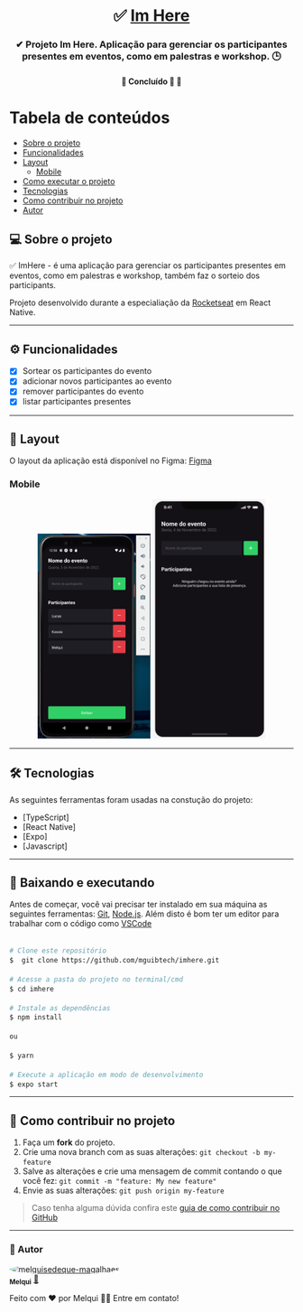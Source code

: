 <h1 align="center">
     ✅ <a href="#" alt="aplicativo do imhere"> Im Here </a>
</h1>

<h3 align="center">
    ✔ Projeto Im Here. Aplicação para gerenciar os participantes presentes em eventos, como em palestras e workshop. 🕒
</h3>

<h4 align="center">
	🚧   Concluído 🚀 🚧
</h4>

Tabela de conteúdos
=================
<!--ts-->
   * [Sobre o projeto](#-sobre-o-projeto)
   * [Funcionalidades](#-funcionalidades)
   * [Layout](#-layout)
     * [Mobile](#mobile)
   * [Como executar o projeto](#-baixando-e-executando)
   * [Tecnologias](#-tecnologias)
   * [Como contribuir no projeto](#-como-contribuir-no-projeto)
   * [Autor](#-autor)
<!--te-->

## 💻 Sobre o projeto
✅ ImHere - é uma aplicação para gerenciar os participantes presentes em eventos, como em palestras e workshop, também faz o sorteio dos participants.

Projeto desenvolvido durante a especialiação da [Rocketseat](https://www.rocketseat.com.br/) em React Native.

---

## ⚙️ Funcionalidades

  - [x] Sortear os participantes do evento
  - [x] adicionar novos participantes ao evento
  - [x] remover participantes do evento
  - [x] listar participantes presentes

---

## 🎨 Layout

O layout da aplicação está disponível no Figma: [Figma](https://www.figma.com/file/ByEVbp1c0HYM98bzMPF43v/Chapter-I---Im-Here-(Copy))

### Mobile

<p align="center">
  <img alt="ImHere" title="#ImHere" src=".github/assets/mainScreen.png" width="200px">
  <img alt="ImHere" title="#ImHere" src=".github/assets/mainScreenEmpty.png" width="200px">
</p>

---

## 🛠 Tecnologias
As seguintes ferramentas foram usadas na constução do projeto: 
- [TypeScript]
- [React Native]
- [Expo]
- [Javascript]

---

## 🧭 Baixando e executando

Antes de começar, você vai precisar ter instalado em sua máquina as seguintes ferramentas:
[Git](https://git-scm.com), [Node.js](https://nodejs.org/en/). 
Além disto é bom ter um editor para trabalhar com o código como [VSCode](https://code.visualstudio.com/)

```bash

# Clone este repositório
$  git clone https://github.com/mguibtech/imhere.git

# Acesse a pasta do projeto no terminal/cmd
$ cd imhere

# Instale as dependências
$ npm install

ou

$ yarn

# Execute a aplicação em modo de desenvolvimento
$ expo start

```
---

## 💪 Como contribuir no projeto

1. Faça um **fork** do projeto.
2. Crie uma nova branch com as suas alterações: `git checkout -b my-feature`
3. Salve as alterações e crie uma mensagem de commit contando o que você fez: `git commit -m "feature: My new feature"`
4. Envie as suas alterações: `git push origin my-feature`
> Caso tenha alguma dúvida confira este [guia de como contribuir no GitHub](https://medium.com/@lcnogueira/um-guia-para-contribui%C3%A7%C3%A3o-em-projetos-open-source-no-github-46a423e4e9b3)

---

### 🦸 Autor


<a href="https://www.linkedin.com/in/melqui-sodre/">
 <img style="border-radius: 50%;" src="https://github.com/melquisedeque-magalhaes.png" width="100px;" alt="melquisedeque-magalhaes"/>
 <br />
 <sub><b>Melqui</b></sub></a> <a href="https://www.linkedin.com/in/melqui-sodre/" title="Melqui">🚀</a>

Feito com ❤️ por Melqui 👋🏽 Entre em contato!

